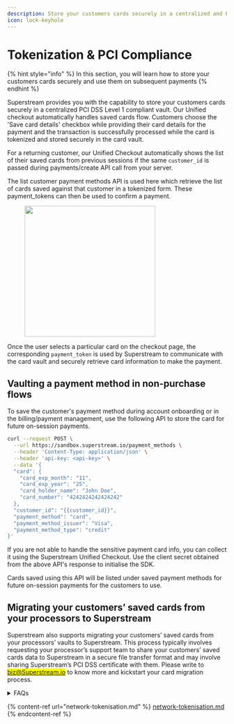 ```yaml
---
description: Store your customers cards securely in a centralized and PCI compliant vault
icon: lock-keyhole
---
```


# Tokenization & PCI Compliance

{% hint style="info" %}
In this section, you will learn how to store your customers cards securely and use them on subsequent payments
{% endhint %}

Superstream provides you with the capability to store your customers cards securely in a centralized PCI DSS Level 1 compliant vault. Our Unified checkout automatically handles saved cards flow. Customers choose the 'Save card details' checkbox while providing their card details for the payment and the transaction is successfully processed while the card is tokenized and stored securely in the card vault.

For a returning customer, our Unified Checkout automatically shows the list of their saved cards from previous sessions if the same `customer_id` is passed during payments/create API call from your server.

The list customer payment methods API is used here which retrieve the list of cards saved against that customer in a tokenized form. These payment\_tokens can then be used to confirm a payment.

<figure><img src="../../../../.gitbook/assets/savedCards2.png" alt="" width="300"><figcaption></figcaption></figure>

Once the user selects a particular card on the checkout page, the corresponding `payment_token` is used by Superstream to  communicate with the card vault and securely retrieve card information to make the payment.

## Vaulting a payment method in non-purchase flows

To save the customer's payment method during account onboarding or in the billing/payment management, use the following API to store the card for future on-session payments.&#x20;

```bash
curl --request POST \
  --url https://sandbox.superstream.io/payment_methods \
  --header 'Content-Type: application/json' \
  --header 'api-key: <api-key>' \
  --data '{
  "card": {
    "card_exp_month": "11",
    "card_exp_year": "25",
    "card_holder_name": "John Doe",
    "card_number": "4242424242424242"
  },
  "customer_id": "{{customer_id}}",
  "payment_method": "card",
  "payment_method_issuer": "Visa",
  "payment_method_type": "credit"
}'
```

If you are not able to handle the sensitive payment card info, you can collect it using the Superstream Unified Checkout. Use the client secret obtained from the above API's response to initialise the SDK.

Cards saved using this API will be listed under saved payment methods for future on-session payments for the customers to use.

## Migrating your customers’ saved cards from your processors to Superstream

Superstream also supports migrating your customers’ saved cards from your processors’ vaults to Superstream. This process typically involves requesting your processor’s support team to share your customers’ saved cards data to Superstream in a secure file transfer format and may involve sharing Superstream’s PCI DSS certificate with them. Please write to <mark style="color:blue;">biz@Superstream.io</mark> to know more and kickstart your card migration process.

<details>

<summary>FAQs</summary>

1. How can I tokenize and add a card to my existing customer?

You can use the payment method API to add a card to against any of your customers. You can find the API reference [here](https://app.theneo.io/paynet/superstream/payment_methods-2/payment-method-create).

</details>

{% content-ref url="network-tokenisation.md" %}
[network-tokenisation.md](network-tokenisation.md)
{% endcontent-ref %}
